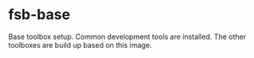 # fsb-base

Base toolbox setup. Common development tools are installed. The other toolboxes are build up based on this image.

